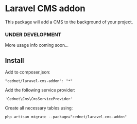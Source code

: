 # Laravel CMS addon

This package will add a CMS to the background of your project.

### UNDER DEVELOPMENT

More usage info coming soon...

## Install

Add to composer.json:

    "cednet/laravel-cms-addon": "*"


Add the following service provider:

    'Cednet\Cms\CmsServiceProvider'


Create all necessary tables using:

    php artisan migrate --package="cednet/laravel-cms-addon"



